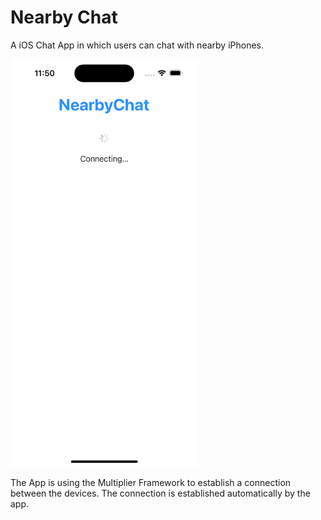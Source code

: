 # Nearby Chat

A iOS Chat App in which users can chat with nearby iPhones.

<img src="https://github.com/FlorianHubl/NearbyChat/blob/main/Screenvideo.gif" width="300">

The App is using the Multiplier Framework to establish a connection between the devices.
The connection is established automatically by the app.
